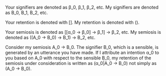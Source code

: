 Your signifiers are denoted as &beta;_0, &beta;_1, &beta;_2, etc.
My signifiers are denoted as B_0, B_1, B_2, etc.

Your retention is denoted with [].
My retention is denoted with ().

Your semiosis is denoted as [[&alpha;_0 -> &beta;_0] -> &beta;_1] -> &beta;_2, etc.
My semiosis is denoted as ((A_0 -> B_0) -> B_1) -> B_2, etc.

Consider my semiosis A_0 -> B_0. The signifier B_0, which is a sensible, is generated by an utterance you have made. If I attribute an intention &alpha;_0 to you based on A_0 with respect to the sensible B_0, my retention of the semiosis under consideration is written as (&alpha;_0|A_0 -> B_0) not simply as (A_0 -> B_0).
